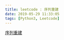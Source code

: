 ```yaml
---
title: leetcode : 序列重建
date: 2019-05-29 11:33:05
tags: [Python3, Leetcode]
---
```


[序列重建](https://leetcode-cn.com/problems/sequence-reconstruction/)

